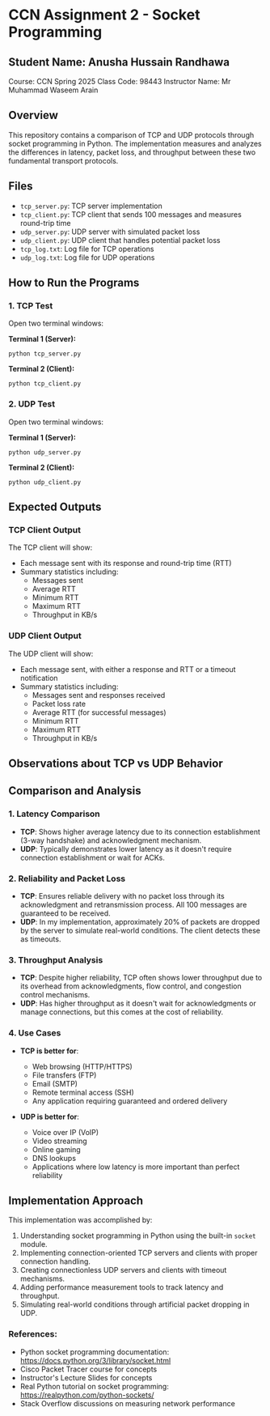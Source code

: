 # CCN Assignment 2 - Socket Programming
## Student Name: Anusha Hussain Randhawa

Course: CCN Spring 2025
Class Code: 98443
Instructor Name: Mr Muhammad Waseem Arain

## Overview
This repository contains a comparison of TCP and UDP protocols through socket programming in Python. The implementation measures and analyzes the differences in latency, packet loss, and throughput between these two fundamental transport protocols.

## Files
- `tcp_server.py`: TCP server implementation
- `tcp_client.py`: TCP client that sends 100 messages and measures round-trip time
- `udp_server.py`: UDP server with simulated packet loss
- `udp_client.py`: UDP client that handles potential packet loss
- `tcp_log.txt`: Log file for TCP operations
- `udp_log.txt`: Log file for UDP operations

## How to Run the Programs

### 1. TCP Test
Open two terminal windows:

**Terminal 1 (Server):**
```
python tcp_server.py
```

**Terminal 2 (Client):**
```
python tcp_client.py
```

### 2. UDP Test
Open two terminal windows:

**Terminal 1 (Server):**
```
python udp_server.py
```

**Terminal 2 (Client):**
```
python udp_client.py
```

## Expected Outputs

### TCP Client Output
The TCP client will show:
- Each message sent with its response and round-trip time (RTT)
- Summary statistics including:
  - Messages sent
  - Average RTT
  - Minimum RTT
  - Maximum RTT
  - Throughput in KB/s

### UDP Client Output
The UDP client will show:
- Each message sent, with either a response and RTT or a timeout notification
- Summary statistics including:
  - Messages sent and responses received
  - Packet loss rate
  - Average RTT (for successful messages)
  - Minimum RTT
  - Maximum RTT
  - Throughput in KB/s

## Observations about TCP vs UDP Behavior

## Comparison and Analysis

### 1. Latency Comparison
- **TCP**: Shows higher average latency due to its connection establishment (3-way handshake) and acknowledgment mechanism.
- **UDP**: Typically demonstrates lower latency as it doesn't require connection establishment or wait for ACKs.

### 2. Reliability and Packet Loss
- **TCP**: Ensures reliable delivery with no packet loss through its acknowledgment and retransmission process. All 100 messages are guaranteed to be received.
- **UDP**: In my implementation, approximately 20% of packets are dropped by the server to simulate real-world conditions. The client detects these as timeouts.

### 3. Throughput Analysis
- **TCP**: Despite higher reliability, TCP often shows lower throughput due to its overhead from acknowledgments, flow control, and congestion control mechanisms.
- **UDP**: Has higher throughput as it doesn't wait for acknowledgments or manage connections, but this comes at the cost of reliability.

### 4. Use Cases
- **TCP is better for**:
  - Web browsing (HTTP/HTTPS)
  - File transfers (FTP)
  - Email (SMTP)
  - Remote terminal access (SSH)
  - Any application requiring guaranteed and ordered delivery

- **UDP is better for**:
  - Voice over IP (VoIP)
  - Video streaming
  - Online gaming
  - DNS lookups
  - Applications where low latency is more important than perfect reliability

## Implementation Approach

This implementation was accomplished by:

1. Understanding socket programming in Python using the built-in `socket` module.
2. Implementing connection-oriented TCP servers and clients with proper connection handling.
3. Creating connectionless UDP servers and clients with timeout mechanisms.
4. Adding performance measurement tools to track latency and throughput.
5. Simulating real-world conditions through artificial packet dropping in UDP.

### References:
- Python socket programming documentation: https://docs.python.org/3/library/socket.html
- Cisco Packet Tracer course for concepts
- Instructor's Lecture Slides for concepts
- Real Python tutorial on socket programming: https://realpython.com/python-sockets/
- Stack Overflow discussions on measuring network performance
